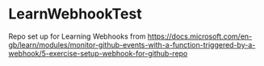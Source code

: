 # LearnWebhookTest
Repo set up for Learning Webhooks from https://docs.microsoft.com/en-gb/learn/modules/monitor-github-events-with-a-function-triggered-by-a-webhook/5-exercise-setup-webhook-for-github-repo

